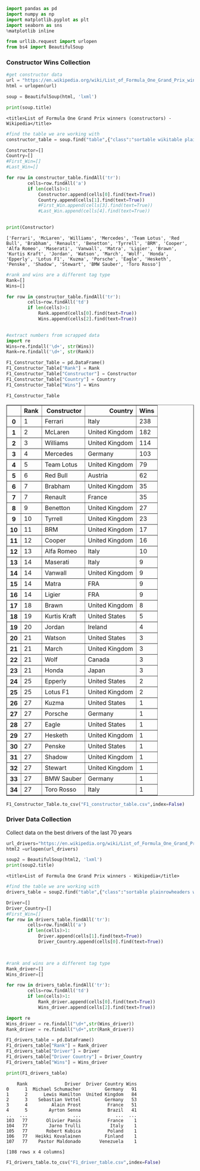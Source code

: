 ```python
import pandas as pd
import numpy as np
import matplotlib.pyplot as plt
import seaborn as sns
%matplotlib inline
```


```python
from urllib.request import urlopen
from bs4 import BeautifulSoup
```

### Constructor Wins Collection



```python
#get constructor data
url = "https://en.wikipedia.org/wiki/List_of_Formula_One_Grand_Prix_winners_(constructors)"
html = urlopen(url)
```


```python
soup = BeautifulSoup(html, 'lxml')
```


```python
print(soup.title)
```

    <title>List of Formula One Grand Prix winners (constructors) - Wikipedia</title>
    


```python
#find the table we are working with
constructor_table = soup.find("table",{"class":"sortable wikitable plainrowheaders"})
```


```python
Constructor=[]
Country=[]
#First_Win=[]
#Last_Win=[]

for row in constructor_table.findAll('tr'):
        cells=row.findAll('a')
        if len(cells)>1:
            Constructor.append(cells[0].find(text=True))
            Country.append(cells[1].find(text=True))
            #First_Win.append(cells[3].find(text=True))
            #Last_Win.append(cells[4].find(text=True))
    

```


```python
print(Constructor)
```

    ['Ferrari', 'McLaren', 'Williams', 'Mercedes', 'Team Lotus', 'Red Bull', 'Brabham', 'Renault', 'Benetton', 'Tyrrell', 'BRM', 'Cooper', 'Alfa Romeo', 'Maserati', 'Vanwall', 'Matra', 'Ligier', 'Brawn', 'Kurtis Kraft', 'Jordan', 'Watson', 'March', 'Wolf', 'Honda', 'Epperly', 'Lotus F1', 'Kuzma', 'Porsche', 'Eagle', 'Hesketh', 'Penske', 'Shadow', 'Stewart', 'BMW Sauber', 'Toro Rosso']
    


```python
#rank and wins are a different tag type
Rank=[]
Wins=[]

for row in constructor_table.findAll('tr'):
        cells=row.findAll('td')
        if len(cells)>1:
            Rank.append(cells[0].find(text=True))
            Wins.append(cells[2].find(text=True))
           
```


```python
#extract numbers from scrapped data
import re 
Wins=re.findall('\d+', str(Wins))
Rank=re.findall('\d+', str(Rank))
```


```python
F1_Constructor_Table = pd.DataFrame()
F1_Constructor_Table["Rank"] = Rank
F1_Constructor_Table["Constructor"] = Constructor
F1_Constructor_Table["Country"] = Country
F1_Constructor_Table["Wins"] = Wins

```


```python
F1_Constructor_Table
```




<div>
<style scoped>
    .dataframe tbody tr th:only-of-type {
        vertical-align: middle;
    }

    .dataframe tbody tr th {
        vertical-align: top;
    }

    .dataframe thead th {
        text-align: right;
    }
</style>
<table border="1" class="dataframe">
  <thead>
    <tr style="text-align: right;">
      <th></th>
      <th>Rank</th>
      <th>Constructor</th>
      <th>Country</th>
      <th>Wins</th>
    </tr>
  </thead>
  <tbody>
    <tr>
      <th>0</th>
      <td>1</td>
      <td>Ferrari</td>
      <td>Italy</td>
      <td>238</td>
    </tr>
    <tr>
      <th>1</th>
      <td>2</td>
      <td>McLaren</td>
      <td>United Kingdom</td>
      <td>182</td>
    </tr>
    <tr>
      <th>2</th>
      <td>3</td>
      <td>Williams</td>
      <td>United Kingdom</td>
      <td>114</td>
    </tr>
    <tr>
      <th>3</th>
      <td>4</td>
      <td>Mercedes</td>
      <td>Germany</td>
      <td>103</td>
    </tr>
    <tr>
      <th>4</th>
      <td>5</td>
      <td>Team Lotus</td>
      <td>United Kingdom</td>
      <td>79</td>
    </tr>
    <tr>
      <th>5</th>
      <td>6</td>
      <td>Red Bull</td>
      <td>Austria</td>
      <td>62</td>
    </tr>
    <tr>
      <th>6</th>
      <td>7</td>
      <td>Brabham</td>
      <td>United Kingdom</td>
      <td>35</td>
    </tr>
    <tr>
      <th>7</th>
      <td>7</td>
      <td>Renault</td>
      <td>France</td>
      <td>35</td>
    </tr>
    <tr>
      <th>8</th>
      <td>9</td>
      <td>Benetton</td>
      <td>United Kingdom</td>
      <td>27</td>
    </tr>
    <tr>
      <th>9</th>
      <td>10</td>
      <td>Tyrrell</td>
      <td>United Kingdom</td>
      <td>23</td>
    </tr>
    <tr>
      <th>10</th>
      <td>11</td>
      <td>BRM</td>
      <td>United Kingdom</td>
      <td>17</td>
    </tr>
    <tr>
      <th>11</th>
      <td>12</td>
      <td>Cooper</td>
      <td>United Kingdom</td>
      <td>16</td>
    </tr>
    <tr>
      <th>12</th>
      <td>13</td>
      <td>Alfa Romeo</td>
      <td>Italy</td>
      <td>10</td>
    </tr>
    <tr>
      <th>13</th>
      <td>14</td>
      <td>Maserati</td>
      <td>Italy</td>
      <td>9</td>
    </tr>
    <tr>
      <th>14</th>
      <td>14</td>
      <td>Vanwall</td>
      <td>United Kingdom</td>
      <td>9</td>
    </tr>
    <tr>
      <th>15</th>
      <td>14</td>
      <td>Matra</td>
      <td>FRA</td>
      <td>9</td>
    </tr>
    <tr>
      <th>16</th>
      <td>14</td>
      <td>Ligier</td>
      <td>FRA</td>
      <td>9</td>
    </tr>
    <tr>
      <th>17</th>
      <td>18</td>
      <td>Brawn</td>
      <td>United Kingdom</td>
      <td>8</td>
    </tr>
    <tr>
      <th>18</th>
      <td>19</td>
      <td>Kurtis Kraft</td>
      <td>United States</td>
      <td>5</td>
    </tr>
    <tr>
      <th>19</th>
      <td>20</td>
      <td>Jordan</td>
      <td>Ireland</td>
      <td>4</td>
    </tr>
    <tr>
      <th>20</th>
      <td>21</td>
      <td>Watson</td>
      <td>United States</td>
      <td>3</td>
    </tr>
    <tr>
      <th>21</th>
      <td>21</td>
      <td>March</td>
      <td>United Kingdom</td>
      <td>3</td>
    </tr>
    <tr>
      <th>22</th>
      <td>21</td>
      <td>Wolf</td>
      <td>Canada</td>
      <td>3</td>
    </tr>
    <tr>
      <th>23</th>
      <td>21</td>
      <td>Honda</td>
      <td>Japan</td>
      <td>3</td>
    </tr>
    <tr>
      <th>24</th>
      <td>25</td>
      <td>Epperly</td>
      <td>United States</td>
      <td>2</td>
    </tr>
    <tr>
      <th>25</th>
      <td>25</td>
      <td>Lotus F1</td>
      <td>United Kingdom</td>
      <td>2</td>
    </tr>
    <tr>
      <th>26</th>
      <td>27</td>
      <td>Kuzma</td>
      <td>United States</td>
      <td>1</td>
    </tr>
    <tr>
      <th>27</th>
      <td>27</td>
      <td>Porsche</td>
      <td>Germany</td>
      <td>1</td>
    </tr>
    <tr>
      <th>28</th>
      <td>27</td>
      <td>Eagle</td>
      <td>United States</td>
      <td>1</td>
    </tr>
    <tr>
      <th>29</th>
      <td>27</td>
      <td>Hesketh</td>
      <td>United Kingdom</td>
      <td>1</td>
    </tr>
    <tr>
      <th>30</th>
      <td>27</td>
      <td>Penske</td>
      <td>United States</td>
      <td>1</td>
    </tr>
    <tr>
      <th>31</th>
      <td>27</td>
      <td>Shadow</td>
      <td>United Kingdom</td>
      <td>1</td>
    </tr>
    <tr>
      <th>32</th>
      <td>27</td>
      <td>Stewart</td>
      <td>United Kingdom</td>
      <td>1</td>
    </tr>
    <tr>
      <th>33</th>
      <td>27</td>
      <td>BMW Sauber</td>
      <td>Germany</td>
      <td>1</td>
    </tr>
    <tr>
      <th>34</th>
      <td>27</td>
      <td>Toro Rosso</td>
      <td>Italy</td>
      <td>1</td>
    </tr>
  </tbody>
</table>
</div>




```python
F1_Constructor_Table.to_csv("F1_constructor_table.csv",index=False)
```

### Driver Data Collection
Collect data on the best drivers of the last 70 years



```python
url_drivers="https://en.wikipedia.org/wiki/List_of_Formula_One_Grand_Prix_winners"
html2 =urlopen(url_drivers)
```


```python
soup2 = BeautifulSoup(html2, 'lxml')
print(soup2.title)
```

    <title>List of Formula One Grand Prix winners - Wikipedia</title>
    


```python
#find the table we are working with
drivers_table = soup2.find("table",{"class":"sortable plainrowheaders wikitable"})
```


```python
Driver=[]
Driver_Country=[]
#First_Win=[]
for row in drivers_table.findAll('tr'):
        cells=row.findAll('a')
        if len(cells)>1:
            Driver.append(cells[1].find(text=True))
            Driver_Country.append(cells[0].find(text=True))

            
```


```python
#rank and wins are a different tag type
Rank_driver=[]
Wins_driver=[]

for row in drivers_table.findAll('tr'):
        cells=row.findAll('td')
        if len(cells)>1:
            Rank_driver.append(cells[0].find(text=True))
            Wins_driver.append(cells[2].find(text=True))

import re
Wins_driver = re.findall("\d+",str(Wins_driver))
Rank_driver = re.findall("\d+",str(Rank_driver))
```


```python
F1_drivers_table = pd.DataFrame()
F1_drivers_table["Rank"] = Rank_driver
F1_drivers_table["Driver"] = Driver
F1_drivers_table["Driver Country"] = Driver_Country
F1_drivers_table["Wins"] = Wins_driver

print(F1_drivers_table)
```

        Rank              Driver  Driver Country Wins
    0      1  Michael Schumacher         Germany   91
    1      2      Lewis Hamilton  United Kingdom   84
    2      3    Sebastian Vettel         Germany   53
    3      4         Alain Prost          France   51
    4      5        Ayrton Senna          Brazil   41
    ..   ...                 ...             ...  ...
    103   77       Olivier Panis          France    1
    104   77        Jarno Trulli           Italy    1
    105   77       Robert Kubica          Poland    1
    106   77   Heikki Kovalainen         Finland    1
    107   77    Pastor Maldonado       Venezuela    1
    
    [108 rows x 4 columns]
    


```python
F1_drivers_table.to_csv("F1_driver_table.csv",index=False)
```
